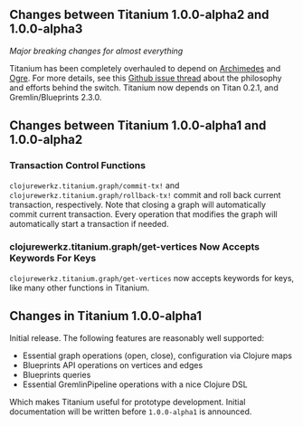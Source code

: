 ## Changes between Titanium 1.0.0-alpha2 and 1.0.0-alpha3

*Major breaking changes for almost everything*

Titanium has been completely overhauled to depend on
[Archimedes](https://github.com/zmaril/archimedes) and
[Ogre](https://github.com/zmaril/ogre). For more details, see this
[Github issue thread](https://github.com/clojurewerkz/titanium/issues/1)
about the philosophy and efforts behind the switch. Titanium now depends
on Titan 0.2.1, and Gremlin/Blueprints 2.3.0.


## Changes between Titanium 1.0.0-alpha1 and 1.0.0-alpha2

### Transaction Control Functions

`clojurewerkz.titanium.graph/commit-tx!` and `clojurewerkz.titanium.graph/rollback-tx!`
commit and roll back current transaction, respectively. Note that closing a
graph will automatically commit current transaction. Every operation
that modifies the graph will automatically start a transaction if needed.


### clojurewerkz.titanium.graph/get-vertices Now Accepts Keywords For Keys

`clojurewerkz.titanium.graph/get-vertices` now accepts keywords for keys,
like many other functions in Titanium.


## Changes in Titanium 1.0.0-alpha1

Initial release. The following features are reasonably well supported:

 * Essential graph operations (open, close), configuration via Clojure maps
 * Blueprints API operations on vertices and edges
 * Blueprints queries
 * Essential GremlinPipeline operations with a nice Clojure DSL

Which makes Titanium useful for prototype development. Initial documentation
will be written before `1.0.0-alpha1` is announced.
